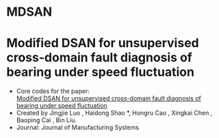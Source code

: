 # MDSAN
# Modified DSAN for unsupervised cross-domain fault diagnosis of bearing under speed fluctuation
* Core codes for the paper:
<br> [Modified DSAN for unsupervised cross-domain fault diagnosis of bearing under speed fluctuation](https://www.sciencedirect.com/science/article/pii/S0278612522001455?dgcid=coauthor)
* Created by Jingjie Luo , Haidong Shao *, Hongru Cao , Xingkai Chen , Baoping Cai , Bin Liu.
* Journal: Journal of Manufacturing Systems
